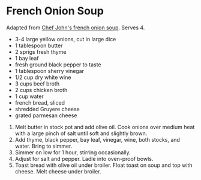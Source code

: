 # French Onion Soup

Adapted from [Chef John's french onion soup](http://foodwishes.blogspot.com/2008/09/french-onion-soup-so-good-it-will-make.html). Serves 4.

- 3-4 large yellow onions, cut in large dice
- 1 tablespoon butter
- 2 sprigs fresh thyme
- 1 bay leaf
- fresh ground black pepper to taste
- 1 tablespoon sherry vinegar
- 1/2 cup dry white wine
- 3 cups beef broth
- 2 cups chicken broth
- 1 cup water
- french bread, sliced
- shredded Gruyere cheese
- grated parmesan cheese

1. Melt butter in stock pot and add olive oil. Cook onions over medium heat with a large pinch of salt until soft and slightly brown.
2. Add thyme, black pepper, bay leaf, vinegar, wine, both stocks, and water. Bring to simmer.
3. Simmer on low for 1 hour, stirring occasionally.
4. Adjust for salt and pepper. Ladle into oven-proof bowls.
5. Toast bread with olive oil under broiler. Float toast on soup and top with cheese. Melt cheese under broiler.